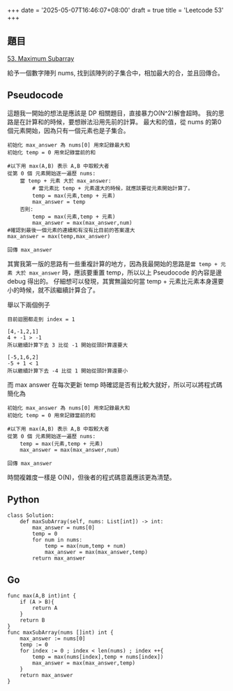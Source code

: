 +++
date = '2025-05-07T16:46:07+08:00'
draft = true
title = 'Leetcode 53'
+++
## 題目
[53. Maximum Subarray](https://leetcode.com/problems/maximum-subarray/)

給予一個數字陣列 nums, 找到該陣列的子集合中，相加最大的合，並且回傳合。

## Pseudocode
這題我一開始的想法是應該是 DP 相關題目，直接暴力O(N^2)解會超時。
我的思路是在計算和的時候，要想辦法沿用先前的計算。
最大和的值，從 nums 的第0個元素開始，因為只有一個元素也是子集合。
```
初始化 max_answer 為 nums[0] 用來記錄最大和
初始化 temp = 0 用來記錄當前的和

#以下用 max(A,B) 表示 A,B 中取較大者
從第 0 個 元素開始逐一遍歷 nums:
    當 temp + 元素 大於 max_answer:
        # 當元素比 temp + 元素還大的時候，就應該要從元素開始計算了。
        temp = max(元素,temp + 元素)
        max_answer = temp
    否則:
        temp = max(元素,temp + 元素)
        max_answer = max(max_answer,num)
#確認到最後一個元素的連續和有沒有比目前的答案還大
max_answer = max(temp,max_answer)

回傳 max_answer
```
其實我第一版的思路有一些重複計算的地方，因為我最開始的思路是`當 temp + 元素 大於 max_answer` 時，應該要重置 temp，所以以上 Pseudocode 的內容是邊 debug 得出的。
仔細想可以發現，其實無論如何當 temp + 元素比元素本身還要小的時候，就不該繼續計算合了。

舉以下兩個例子
```
目前迴圈都走到 index = 1

[4,-1,2,1]
4 + -1 > -1
所以繼續計算下去 3 比從 -1 開始從頭計算還要大

[-5,1,6,2]
-5 + 1 < 1
所以繼續計算下去 -4 比從 1 開始從頭計算還要小
```
而 max answer 在每次更新 temp 時確認是否有比較大就好，所以可以將程式碼簡化為

```
初始化 max_answer 為 nums[0] 用來記錄最大和
初始化 temp = 0 用來記錄當前的和

#以下用 max(A,B) 表示 A,B 中取較大者
從第 0 個 元素開始逐一遍歷 nums:
    temp = max(元素,temp + 元素)
    max_answer = max(max_answer,num)

回傳 max_answer
```

時間複雜度一樣是 O(N)，但後者的程式碼意義應該更為清楚。


## Python
```
class Solution:
    def maxSubArray(self, nums: List[int]) -> int:
        max_answer = nums[0]
        temp = 0
        for num in nums:
            temp = max(num,temp + num)
            max_answer = max(max_answer,temp)
        return max_answer
```

## Go
```
func max(A,B int)int {
    if (A > B){
        return A
    }
    return B
}
func maxSubArray(nums []int) int {
    max_answer := nums[0]
    temp := 0
    for index := 0 ; index < len(nums) ; index ++{
        temp = max(nums[index],temp + nums[index])
        max_answer = max(max_answer,temp)
    }
    return max_answer
}
```